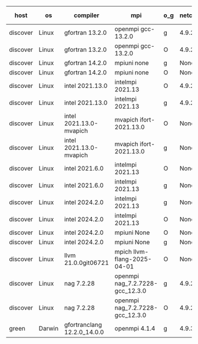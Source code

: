 

| host     | os       | compiler                              | mpi                      | o_g        | netcdf        | build       | u_pass          | u_fail          | s_pass            | s_fail            | e_pass             | e_fail             | nuopc_pass       | nuopc_fail       | artifacts link          |
|----------|----------|---------------------------------------|--------------------------|------------|---------------|-------------|-----------------|-----------------|-------------------|-------------------|--------------------|--------------------|------------------|------------------|-------------------------|
| discover | Linux | gfortran 13.2.0 | openmpi gcc-13.2.0  | g | 4.9.2  | PASS | None | None | None | None | None | None | None | None | <a href="https://github.com/esmf-org/esmf-test-artifacts/tree/efe5185d8c8998095e4e6e0d44c91686f23e3cd9/develop/gfortran/13.2.0/g/openmpi/gcc-13.2.0" target="_blank">efe5185</a> | 
| discover | Linux | gfortran 13.2.0 | openmpi gcc-13.2.0  | O | 4.9.2  | PASS | None | None | None | None | None | None | None | None | <a href="https://github.com/esmf-org/esmf-test-artifacts/tree/598db93418312b3f75e878ef6975f1d99df495d6/develop/gfortran/13.2.0/O/openmpi/gcc-13.2.0" target="_blank">598db93</a> | 
| discover | Linux | gfortran 14.2.0 | mpiuni none  | g | None  | PASS | None | None | None | None | None | None | None | None | <a href="https://github.com/esmf-org/esmf-test-artifacts/tree/bb4fe891d895713445aeb5a78a3237706d555c88/develop/gfortran/14.2.0/g/mpiuni/none" target="_blank">bb4fe89</a> | 
| discover | Linux | gfortran 14.2.0 | mpiuni none  | O | None  | PASS | None | None | None | None | None | None | None | None | <a href="https://github.com/esmf-org/esmf-test-artifacts/tree/1b3fbab367fcbae9afa3d4d8c7d21a62a7bae615/develop/gfortran/14.2.0/O/mpiuni/none" target="_blank">1b3fbab</a> | 
| discover | Linux | intel 2021.13.0 | intelmpi 2021.13  | O | 4.9.2  | PASS | None | None | None | None | None | None | None | None | <a href="https://github.com/esmf-org/esmf-test-artifacts/tree/01a5652c16475b527391fdac75c6926870e6076a/develop/intel/2021.13.0/O/intelmpi/2021.13" target="_blank">01a5652</a> | 
| discover | Linux | intel 2021.13.0 | intelmpi 2021.13  | g | 4.9.2  | PASS | None | None | None | None | None | None | None | None | <a href="https://github.com/esmf-org/esmf-test-artifacts/tree/ee9e3d163d28a3e8e0a217061b155b5c18f60844/develop/intel/2021.13.0/g/intelmpi/2021.13" target="_blank">ee9e3d1</a> | 
| discover | Linux | intel 2021.13.0-mvapich | mvapich ifort-2021.13.0  | O | None  | PASS | None | None | None | None | None | None | None | None | <a href="https://github.com/esmf-org/esmf-test-artifacts/tree/5671a1cd0a57c5ea144bff75ec70bfa519efa2a5/develop/intel/2021.13.0-mvapich/O/mvapich/ifort-2021.13.0" target="_blank">5671a1c</a> | 
| discover | Linux | intel 2021.13.0-mvapich | mvapich ifort-2021.13.0  | g | None  | PASS | None | None | None | None | None | None | None | None | <a href="https://github.com/esmf-org/esmf-test-artifacts/tree/278d6f16bdfb9b06b1a9649520c46461f96591aa/develop/intel/2021.13.0-mvapich/g/mvapich/ifort-2021.13.0" target="_blank">278d6f1</a> | 
| discover | Linux | intel 2021.6.0 | intelmpi 2021.13  | O | None  | PASS | None | None | None | None | None | None | None | None | <a href="https://github.com/esmf-org/esmf-test-artifacts/tree/8ba978dd57dbf743f49a6d17a839c7e9e095a674/develop/intel/2021.6.0/O/intelmpi/2021.13" target="_blank">8ba978d</a> | 
| discover | Linux | intel 2021.6.0 | intelmpi 2021.13  | g | None  | PASS | None | None | None | None | None | None | None | None | <a href="https://github.com/esmf-org/esmf-test-artifacts/tree/3d8af0044f2d8db6f4b0fcedd58613460172d1db/develop/intel/2021.6.0/g/intelmpi/2021.13" target="_blank">3d8af00</a> | 
| discover | Linux | intel 2024.2.0 | intelmpi 2021.13  | g | None  | PASS | None | None | None | None | None | None | None | None | <a href="https://github.com/esmf-org/esmf-test-artifacts/tree/b6929d1947d5e4b94a425df5c97337af6a461710/develop/intel/2024.2.0/g/intelmpi/2021.13" target="_blank">b6929d1</a> | 
| discover | Linux | intel 2024.2.0 | intelmpi 2021.13  | O | None  | PASS | None | None | None | None | None | None | None | None | <a href="https://github.com/esmf-org/esmf-test-artifacts/tree/523702a77e87a02d6ef86bfa1aaaa916e22390cf/develop/intel/2024.2.0/O/intelmpi/2021.13" target="_blank">523702a</a> | 
| discover | Linux | intel 2024.2.0 | mpiuni None  | O | None  | PASS | None | None | None | None | None | None | None | None | <a href="https://github.com/esmf-org/esmf-test-artifacts/tree/08ffe0e140eba28fbaff1e2fc876cede035a0b0a/develop/intel/2024.2.0/O/mpiuni/None" target="_blank">08ffe0e</a> | 
| discover | Linux | intel 2024.2.0 | mpiuni None  | g | None  | PASS | None | None | None | None | None | None | None | None | <a href="https://github.com/esmf-org/esmf-test-artifacts/tree/939c6b95bdf85d50b05970e5eeb5d9c50140c054/develop/intel/2024.2.0/g/mpiuni/None" target="_blank">939c6b9</a> | 
| discover | Linux | llvm 21.0.0git06721 | mpich llvm-flang-2025-04-01  | O | None  | PASS | None | None | None | None | None | None | None | None | <a href="https://github.com/esmf-org/esmf-test-artifacts/tree/d7b51724904b4ad81933c9e6bb9028927642efb6/develop/llvm/21.0.0git06721/O/mpich/llvm-flang-2025-04-01" target="_blank">d7b5172</a> | 
| discover | Linux | nag 7.2.28 | openmpi nag_7.2.7228-gcc_12.3.0  | g | 4.9.2  | PASS | None | None | None | None | None | None | None | None | <a href="https://github.com/esmf-org/esmf-test-artifacts/tree/46f0e8de93420c5e945ad79b706848a38d465a1e/develop/nag/7.2.28/g/openmpi/nag_7.2.7228-gcc_12.3.0" target="_blank">46f0e8d</a> | 
| discover | Linux | nag 7.2.28 | openmpi nag_7.2.7228-gcc_12.3.0  | O | 4.9.2  | PASS | None | None | None | None | None | None | None | None | <a href="https://github.com/esmf-org/esmf-test-artifacts/tree/63bb6f4a3a5d8d656253ba090a41c679768b6b66/develop/nag/7.2.28/O/openmpi/nag_7.2.7228-gcc_12.3.0" target="_blank">63bb6f4</a> | 
| green | Darwin | gfortranclang 12.2.0_14.0.0 | openmpi 4.1.4  | g | 4.9.3  | PASS | None | None | None | None | None | None | None | None | <a href="https://github.com/esmf-org/esmf-test-artifacts/tree/2ce11c4774943b50387e9ea1e9a9e85f22f7e5a7/develop/gfortranclang/12.2.0_14.0.0/g/openmpi/4.1.4" target="_blank">2ce11c4</a> | 
